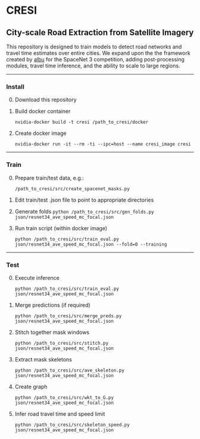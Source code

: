# CRESI #

## City-scale Road Extraction from Satellite Imagery ##

This repository is designed to train models to detect road networks and travel time estimates over entire cities.  We expand upon the the framework created by [albu](https://github.com/SpaceNetChallenge/RoadDetector/tree/master/albu-solution) for the SpaceNet 3 competition, adding post-processing modules, travel time inference, and the ability to scale to large regions.  

____
### Install ###

0. Download this repository
1. Build docker container

	`nvidia-docker build -t cresi /path_to_cresi/docker`
	
2. Create docker image 

	`nvidia-docker run -it --rm -ti --ipc=host --name cresi_image cresi`

____
### Train ###
0. Prepare train/test data, e.g.:

	`/path_to_cresi/src/create_spacenet_masks.py`
	
1. Edit train/test .json file to point to appropriate directories
2. Generate folds
	`python /path_to_cresi/src/gen_folds.py json/resnet34_ave_speed_mc_focal.json`

3. Run train script (within docker image)

	`python /path_to_cresi/src/train_eval.py json/resnet34_ave_speed_mc_focal.json --fold=0 --training`
	

____
### Test ###

0. Execute inference

	`python /path_to_cresi/src/train_eval.py json/resnet34_ave_speed_mc_focal.json`

1. Merge predictions (if required)

	`python /path_to_cresi/src/merge_preds.py json/resnet34_ave_speed_mc_focal.json`
	
2. Stitch together mask windows

	`python /path_to_cresi/src/stitch.py json/resnet34_ave_speed_mc_focal.json`

3. Extract mask skeletons

	`python /path_to_cresi/src/ave_skeleton.py json/resnet34_ave_speed_mc_focal.json`
	
4. Create graph

	`python /path_to_cresi/src/wkt_to_G.py json/resnet34_ave_speed_mc_focal.json`

5. Infer road travel time and speed limit

	`python /path_to_cresi/src/skeleton_speed.py json/resnet34_ave_speed_mc_focal.json`

